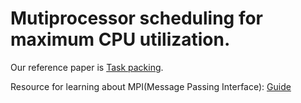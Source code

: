 # Mutiprocessor scheduling for maximum CPU utilization.

Our reference paper is [Task packing](https://upcommons.upc.edu/handle/2117/169061).

Resource for learning about MPI(Message Passing Interface): [Guide](https://www.mcs.anl.gov/research/projects/mpi/)
